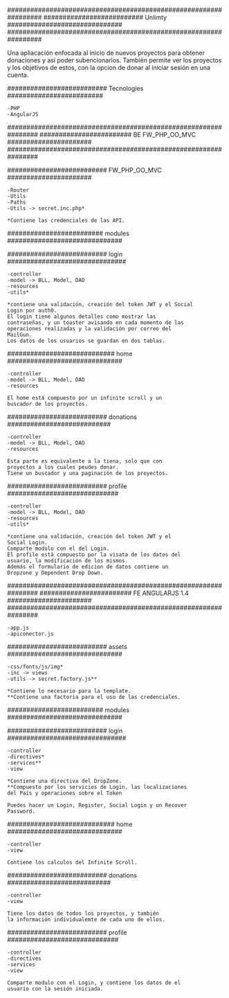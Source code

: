 #################################################################
########################## Unlimty ##############################
#################################################################

Una apliacación enfocada al inicio de nuevos proyectos para 
obtener donaciones y así poder subencionarlos.
También permite ver los proyectos y los objetivos de estos,
con la opcion de donar al iniciar sesión en una cuenta.


########################## Tecnologies #########################

    -PHP
    -AngularJS


################################################################
######################## BE FW_PHP_OO_MVC ######################
################################################################

##########################  FW_PHP_OO_MVC ######################

    -Router
    -Utils
    -Paths
    -Utils -> secret.inc.php*

    *Contiene las credenciales de las API.

######################### modules ##############################
    
########################## login ###############################

    -controller
    -model -> BLL, Model, DAO
    -resources
    -utils*

    *contiene una validación, creación del token JWT y el Social
    Login por auth0.
    El login tiene algunos detalles como mostrar las
    contraseñas, y un toaster avisando en cada momento de las
    operaciones realizadas y la validación por correo del 
    MailGun.
    Los datos de los usuarios se guardan en dos tablas.



############################ home ##############################

    -controller
    -model -> BLL, Model, DAO
    -resources

    El home está compuesto por un infinite scroll y un
    buscador de los proyectos.
    


########################## donations ###########################

    -controller
    -model -> BLL, Model, DAO
    -resources

    Esta parte es equivalente a la tiena, solo que con 
    proyectos a los cuales peudes donar.
    Tiene un buscador y una paginación de los proyectos.


########################## profile #############################

    -controller
    -model -> BLL, Model, DAO
    -resources
    -utils*

    *contiene una validación, creación del token JWT y el 
    Social Login.
    Comparte modulo con el del Login.
    El profile está compuesto por la visata de los datos del
    usuario, la modificación de los mismos.
    Además el formulario de edicion de datos contiene un
    Dropzone y Dependent Drop Down.


################################################################
######################## FE ANGULARJS 1.4 ######################
################################################################

    -app.js
    -apiconector.js

########################## assets ##############################

    -css/fonts/js/img*
    -inc -> views
    -utils -> secret.factory.js**

    *Contiene lo necesario para la template.
    **Contiene una factoria para el uso de las credenciales.

######################### modules ##############################

########################## login ###############################

    -controller
    -directives*
    -services**
    -view

    *Contiene una directiva del DropZone.
    **Compuesto por los servicios de Login, las localizaciones
    del País y operaciones sobre el Token

    Puedes hacer un Login, Register, Social Login y un Recover
    Password.



############################ home ##############################

    -controller
    -view

    Contiene los calculos del Infinite Scroll.

########################## donations ###########################

    -controller
    -view

    Tiene los datos de todos los proyectos, y también
    la información individualemte de cada uno de ellos.

########################## profile #############################

    -controller
    -directives
    -services
    -view

    Comparte modulo con el Login, y contiene los datos de el
    usuario con la sesión iniciada.